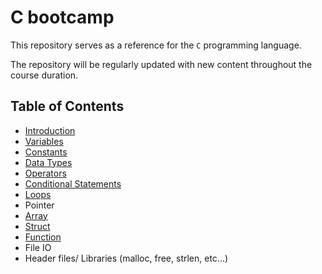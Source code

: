 # C bootcamp

This repository serves as a reference for the `C` programming language.
    
The repository will be regularly updated with new content throughout the course duration.


## Table of Contents


- [Introduction](https://github.com/SAFCSP-Team/c-bootcamp/blob/main/bootcamp/01.introduction.md)
- [Variables](https://github.com/SAFCSP-Team/c-bootcamp/blob/main/bootcamp/02.variables.md)
- [Constants](https://github.com/SAFCSP-Team/c-bootcamp/blob/main/bootcamp/03.constants.md)
- [Data Types](https://github.com/SAFCSP-Team/c-bootcamp/blob/main/bootcamp/04.data-types.md)
- [Operators](https://github.com/SAFCSP-Team/c-bootcamp/blob/main/bootcamp/05.Operators.md)
- [Conditional Statements](https://github.com/SAFCSP-Team/c-bootcamp/blob/main/bootcamp/06.conditional-statements.md)
- [Loops](https://github.com/SAFCSP-Team/c-bootcamp/blob/main/bootcamp/07.loop.md)
- Pointer
- [Array](https://github.com/SAFCSP-Team/c-bootcamp/blob/main/bootcamp/09.array.md)
- [Struct](https://github.com/SAFCSP-Team/c-bootcamp/blob/main/bootcamp/10-struct.md)
- [Function](https://github.com/SAFCSP-Team/c-bootcamp/blob/main/bootcamp/11.function.md)
- File IO
- Header files/ Libraries (malloc, free, strlen, etc...)
